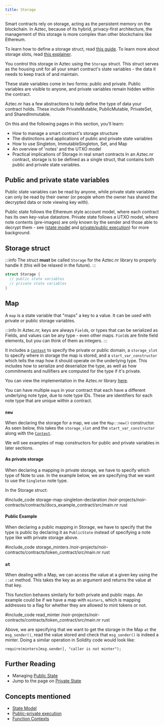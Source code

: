 ```yaml
---
title: Storage
---
```


Smart contracts rely on storage, acting as the persistent memory on the blockchain. In Aztec, because of its hybrid, privacy-first architecture, the management of this storage is more complex than other blockchains like Ethereum.

To learn how to define a storage struct, read [this guide](../../writing_contracts/storage/define_storage.md).
To learn more about storage slots, read [this explainer](../../writing_contracts/storage/storage_slots.md).

You control this storage in Aztec using the `Storage` struct. This struct serves as the housing unit for all your smart contract's state variables - the data it needs to keep track of and maintain.

These state variables come in two forms: public and private. Public variables are visible to anyone, and private variables remain hidden within the contract.

Aztec.nr has a few abstractions to help define the type of data your contract holds. These include PrivateMutable, PublicMutable, PrivateSet, and SharedImmutable.

On this and the following pages in this section, you’ll learn:

- How to manage a smart contract's storage structure
- The distinctions and applications of public and private state variables
- How to use Singleton, ImmutableSingleton, Set, and Map
- An overview of 'notes' and the UTXO model
- Practical implications of Storage in real smart contracts
  In an Aztec.nr contract, storage is to be defined as a single struct, that contains both public and private state variables.

## Public and private state variables

Public state variables can be read by anyone, while private state variables can only be read by their owner (or people whom the owner has shared the decrypted data or note viewing key with).

Public state follows the Ethereum style account model, where each contract has its own key-value datastore. Private state follows a UTXO model, where note contents (pre-images) are only known by the sender and those able to decrypt them - see ([state model](../../../../learn/concepts/hybrid_state/main.md) and [private/public execution](../../../../learn/concepts/communication/public_private_calls/main.md)) for more background.

## Storage struct

:::info
The struct **must** be called `Storage` for the Aztec.nr library to properly handle it (this will be relaxed in the future).
:::

```rust
struct Storage {
  // public state variables
  // private state variables
}
```

## Map

A `map` is a state variable that "maps" a key to a value. It can be used with private or public storage variables.

:::info
In Aztec.nr, keys are always `Field`s, or types that can be serialized as Fields, and values can be any type - even other maps. `Field`s are finite field elements, but you can think of them as integers.
:::

It includes a [`Context`](../../writing_contracts/functions/context.md) to specify the private or public domain, a `storage_slot` to specify where in storage the map is stored, and a `start_var_constructor` which tells the map how it should operate on the underlying type. This includes how to serialize and deserialize the type, as well as how commitments and nullifiers are computed for the type if it's private.

You can view the implementation in the Aztec.nr library [here](https://github.com/AztecProtocol/aztec-packages/tree/master/noir-projects/aztec-nr).

You can have multiple `map`s in your contract that each have a different underlying note type, due to note type IDs. These are identifiers for each note type that are unique within a contract.

### `new`

When declaring the storage for a map, we use the `Map::new()` constructor. As seen below, this takes the `storage_slot` and the `start_var_constructor` along with the [`Context`](../../writing_contracts/functions/context.md).

We will see examples of map constructors for public and private variables in later sections.

#### As private storage

When declaring a mapping in private storage, we have to specify which type of Note to use. In the example below, we are specifying that we want to use the `Singleton` note type.

In the Storage struct:

#include_code storage-map-singleton-declaration /noir-projects/noir-contracts/contracts/docs_example_contract/src/main.nr rust

#### Public Example

When declaring a public mapping in Storage, we have to specify that the type is public by declaring it as `PublicState` instead of specifying a note type like with private storage above.

#include_code storage_minters /noir-projects/noir-contracts/contracts/token_contract/src/main.nr rust

### `at`

When dealing with a Map, we can access the value at a given key using the `::at` method. This takes the key as an argument and returns the value at that key.

This function behaves similarly for both private and public maps. An example could be if we have a map with `minters`, which is mapping addresses to a flag for whether they are allowed to mint tokens or not.

#include_code read_minter /noir-projects/noir-contracts/contracts/token_contract/src/main.nr rust

Above, we are specifying that we want to get the storage in the Map `at` the `msg_sender()`, read the value stored and check that `msg_sender()` is indeed a minter. Doing a similar operation in Solidity code would look like:

```solidity
require(minters[msg.sender], "caller is not minter");
```

## Further Reading

- Managing [Public State](./public_state.md)
- Jump to the page on [Private State](./private_state.md)

## Concepts mentioned

- [State Model](../../../../learn/concepts/hybrid_state/main.md)
- [Public-private execution](../../../../learn/concepts/communication/public_private_calls/main.md)
- [Function Contexts](../../writing_contracts/functions/context.md)

